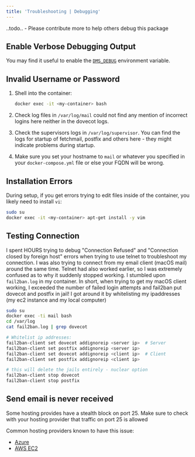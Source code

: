 ```yaml
---
title: 'Troubleshooting | Debugging'
---
```


..todo..  - Please contribute more to help others debug this package

## Enable Verbose Debugging Output

You may find it useful to enable the [`DMS_DEBUG`][github-file-env-dmsdebug] environment variable.

## Invalid Username or Password

1. Shell into the container:

    ```sh
    docker exec -it <my-container> bash
    ```

2. Check log files in `/var/log/mail` could not find any mention of incorrect logins here neither in the dovecot logs.

3. Check the supervisors logs in `/var/log/supervisor`. You can find the logs for startup of fetchmail, postfix and others here - they might indicate problems during startup.

4. Make sure you set your hostname to `mail` or whatever you specified in your `docker-compose.yml` file or else your FQDN will be wrong.

## Installation Errors

During setup, if you get errors trying to edit files inside of the container, you likely need to install `vi`:

```sh
sudo su
docker exec -it <my-container> apt-get install -y vim
```

## Testing Connection

I spent HOURS trying to debug "Connection Refused" and "Connection closed by foreign host" errors when trying to use telnet to troubleshoot my connection. I was also trying to connect from my email client (macOS mail) around the same time. Telnet had also worked earlier, so I was extremely confused as to why it suddenly stopped working. I stumbled upon `fail2ban.log` in my container. In short, when trying to get my macOS client working, I exceeded the number of failed login attempts and fail2ban put dovecot and postfix in jail! I got around it by whitelisting my ipaddresses (my ec2 instance and my local computer)

```sh
sudo su
docker exec -ti mail bash
cd /var/log
cat fail2ban.log | grep dovecot

# Whitelist ip addresses:
fail2ban-client set dovecot addignoreip <server ip>  # Server
fail2ban-client set postfix addignoreip <server ip>
fail2ban-client set dovecot addignoreip <client ip>  # Client
fail2ban-client set postfix addignoreip <client ip>

# this will delete the jails entirely - nuclear option
fail2ban-client stop dovecot
fail2ban-client stop postfix
```

## Send email is never received

Some hosting provides have a stealth block on port 25. Make sure to check with your hosting provider that traffic on port 25 is allowed

Common hosting providers known to have this issue:
- [Azure](https://docs.microsoft.com/en-us/azure/virtual-network/troubleshoot-outbound-smtp-connectivity)
- [AWS EC2](https://aws.amazon.com/premiumsupport/knowledge-center/ec2-port-25-throttle/)

[github-file-env-dmsdebug]: https://github.com/docker-mailserver/docker-mailserver/blob/master/ENVIRONMENT.md#dms_debug
